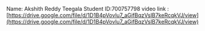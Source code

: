 Name: Akshith Reddy Teegala Student ID:700757798
video link : [https://drive.google.com/file/d/1D1B4pVovlu7_aGifBqzVslB7keRcqkVJ/view](https://drive.google.com/file/d/1D1B4pVovlu7_aGifBqzVslB7keRcqkVJ/view)
